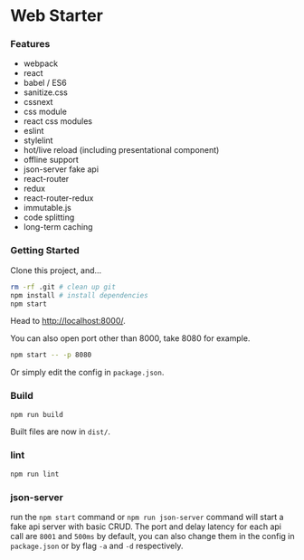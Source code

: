 # Web Starter

### Features
- webpack
- react
- babel / ES6
- sanitize.css
- cssnext
- css module
- react css modules
- eslint
- stylelint
- hot/live reload (including presentational component)
- offline support
- json-server fake api
- react-router
- redux
- react-router-redux
- immutable.js
- code splitting
- long-term caching

### Getting Started
Clone this project, and...
```bash
rm -rf .git # clean up git
npm install # install dependencies
npm start
```
Head to [http://localhost:8000/](http://localhost:8000/).

You can also open port other than 8000, take 8080 for example.
```bash
npm start -- -p 8080
```
Or simply edit the config in `package.json`.

### Build
```bash
npm run build
```
Built files are now in `dist/`.

### lint
```bash
npm run lint
```

### json-server
run the `npm start` command or `npm run json-server` command will start a fake api server with basic CRUD. The port and delay latency for each api call are `8001` and `500ms` by default, you can also change them in the config in `package.json` or by flag `-a` and `-d` respectively.
